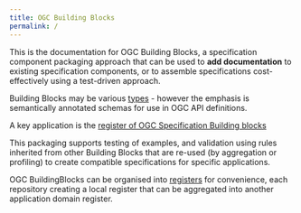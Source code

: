 ```yaml
---
title: OGC Building Blocks
permalink: /
---
```

This is the documentation for OGC Building Blocks, a specification component packaging approach that can be used to **add documentation** to existing specification components, or to assemble specifications cost-effectively using a test-driven approach.

Building Blocks may be various [types](/overview/types) - however the emphasis is semantically annotated schemas for use in OGC API definitions. 

A key application is the [register of OGC Specification Building blocks](https://opengeospatial.github.io/bblocks/register/)

This packaging supports testing of examples, and validation using rules inherited from other Building Blocks that are re-used (by aggregation or profiling) to create compatible specifications for specific applications.

OGC BuildingBlocks can be organised into [registers](/overview/registers) for convenience, each repository creating a local register that can be aggregated into another application domain register.

